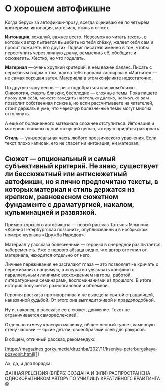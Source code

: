 
# О хорошем автофикшне

Когда берусь за автофикшн-прозу, всегда оцениваю её по четырём критериям: интонация, материал, стиль и сюжет.

**Интонация**, пожалуй, важнее всего. Невозможно читать тексты, в которых автор пытается вышибить из тебя слёзку, жалеет себя сам и просит пожалеть его других. Подвиг писателя именно в том, чтобы переступить через личную драму, осмыслить её, обобщить и осюжетить. Жестко, но что поделать.

**Материал** — очень хрупкий критерий, в нём важен баланс. Писать с серьёзным видом о том, как на тебя наорала кассирша в «Магните» — не самая хорошая затея. Материала в этом конфликте недостаточно. 

По другую чашу весов — риск подобраться слишком близко. Онкология, смерть близких, бесплодие — сложные темы. Пока пишете прозу для себя, можете заходить настолько далеко, насколько вам позволит собственная психика, но если рассчитываете на читателей, стоит держать в уме, что чересчур болезненные темы могут многих оттолкнуть.

А ещё от болезненного материала сложнее отступиться. Интонация и материал связаны одной стонущей цепью, которую придётся разорвать.

**Стиль** — универсальная часть любого прозаического уравнения. Если текст плохо написан, его не спасёт ни интонация, ни материал.

**Сюжет** — опциональный и самый субъективный критерий. Не знаю, существует ли бессюжетный или антисюжетный автофикшн, но я лично предпочитаю тексты, в которых материал и стиль держатся на крепком, равновесном сюжетном фундаменте с драматургией, накалом, кульминацией и развязкой.
---- 
Пример хорошего автофикшна — новый рассказ Татьяны Млынчик «Ксения Петербургская позвонит», опубликованный в ноябрьском номере журнала «Дружба Народов».

Материал у рассказа болезненный — героиня в очередной раз пытается забеременеть. Уже с первого абзаца видно, что автор отступил от материала, находится отдельно от него. 

Личные переживания не застилают глаза — это позволяет не кричать о переживаниях напрямую, а аккуратно увязывать конфликт с параллельными линиями: восхождением на горы, работой, литературными семинарами, воспоминаниями из прошлого. В итоге история получается разноплановой и объёмной.

Героиня рассказа противоречива и не выведена святой страдалицей, наказанной судьбой. От этого она выглядит живой и правдоподобной.

Ну и, наконец, в рассказе есть сюжет, движение. Текст не ограничивается саморефлексией.

Отдельно отмечу красную машинку, общественный туалет, каменную стену часовни — яркие детали, своеобразный клей для ракурсов.

В общем, отличный рассказ, рекомендую:

[https://magazines.gorky.media/druzhba/2021/11/kseniya-peterburgskaya-pozvonit.html][1]

Ах, да, и для порядка:

ДАННАЯ РЕЦЕНЗИЯ (БЛЁРБ) СОЗДАНА И (ИЛИ) РАСПРОСТРАНЕНА ОДНОКОРЫТНИКОМ АВТОРА ПО УЧИЛИЩУ КРЕАТИВНОГО ВРАЙТИНГА [©][2]

[1]:	https://magazines.gorky.media/druzhba/2021/11/kseniya-peterburgskaya-pozvonit.html
[2]:	%C2%A9